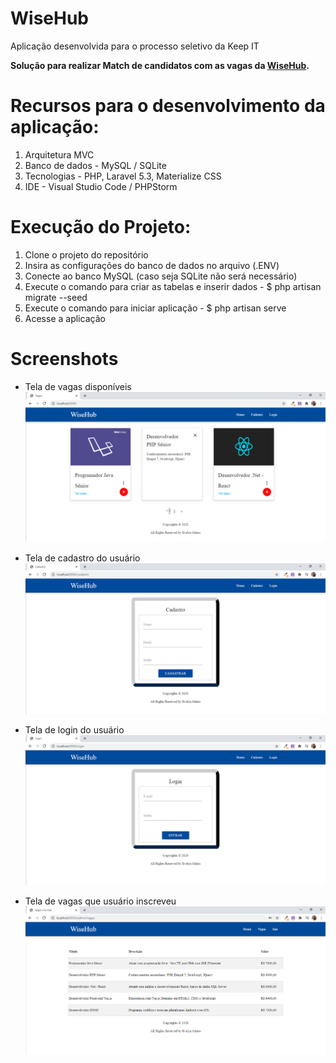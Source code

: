 # WiseHub
Aplicação desenvolvida para o processo seletivo da Keep IT

<b>Solução para realizar Match de candidatos com as vagas da [WiseHub](https://wisehub.com.br/).</b> 

# Recursos para o desenvolvimento da aplicação:
<ol>
  <li>Arquitetura MVC</li>
  <li>Banco de dados - MySQL / SQLite</li>
  <li>Tecnologias - PHP, Laravel 5.3, Materialize CSS</li>
  <li>IDE - Visual Studio Code / PHPStorm</li>
</ol>  

# Execução do Projeto:
<ol>
  <li>Clone o projeto do repositório</li>
  <li>Insira as configurações do banco de dados no arquivo (.ENV)</li>
  <li>Conecte ao banco MySQL (caso seja SQLite não será necessário)</li>
  <li>Execute o comando para criar as tabelas e inserir dados - $ php artisan migrate --seed</li>
  <li>Execute o comando para iniciar aplicação - $ php artisan serve</li> 
  <li>Acesse a aplicação</li>
</ol> 

# Screenshots

 - Tela de vagas disponíveis 
 ![HomePage](https://github.com/evelynmatos/WiseHub/blob/master/home.PNG)
    
 - Tela de cadastro do usuário
 ![CadastroPage](https://github.com/evelynmatos/WiseHub/blob/master/cadastro.PNG)
    
 - Tela de login do usuário
 ![LoginPage](https://github.com/evelynmatos/WiseHub/blob/master/Login.PNG)
       
 - Tela de vagas que usuário inscreveu
 ![VagasPage](https://github.com/evelynmatos/WiseHub/blob/master/vagas.PNG)

